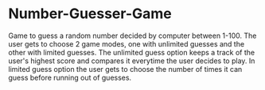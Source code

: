 # Number-Guesser-Game
Game to guess a random number decided by computer between 1-100.
The user gets to choose 2 game modes, one with unlimited guesses and the other with limited guesses.
The unlimited guess option keeps a track of the user's highest score and compares it everytime the user decides to play.
In limited guess option the user gets to choose the number of times it can guess before running out of guesses.
